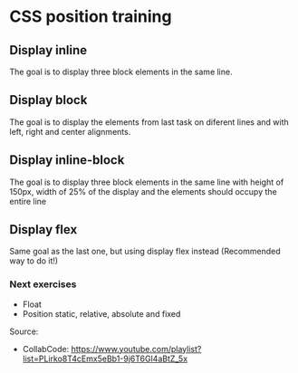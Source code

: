 # CSS position training

## Display inline
The goal is to display three block elements in the same line.

## Display block
The goal is to display the elements from last task on diferent lines and with left, right and center alignments.

## Display inline-block
The goal is to display three block elements in the same line with height of 150px, width of 25% of the display 
and the elements should occupy the entire line

## Display flex
Same goal as the last one, but using display flex instead (Recommended way to do it!)

### Next exercises
- Float
- Position static, relative, absolute and fixed

Source:
- CollabCode: https://www.youtube.com/playlist?list=PLirko8T4cEmx5eBb1-9j6T6Gl4aBtZ_5x  